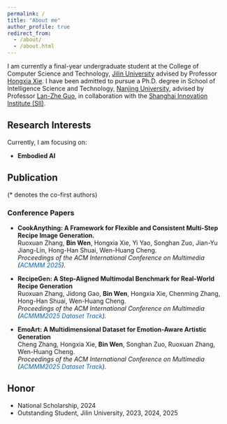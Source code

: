 ```yaml
---
permalink: /
title: "About me"
author_profile: true
redirect_from: 
  - /about/
  - /about.html
---
```


I am currently a final-year undergraduate student at the College of Computer Science and Technology, [Jilin University](https://www.jlu.edu.cn/) advised by Professor [Hongxia Xie](https://ccst.jlu.edu.cn/info/1359/18959.htm). I have been admitted to pursue a Ph.D. degree in School of Intelligence Science and Technology, [Nanjing University](https://www.nju.edu.cn/), advised by Professor [Lan-Zhe Guo](https://www.lamda.nju.edu.cn/guolz/), in collaboration with the [Shanghai Innovation Institute (SII)](https://www.sii.edu.cn/main.htm).


## Research Interests
Currently, I am focusing on:
- **Embodied AI**

<!-- ## News -->



<a name="publications"></a>

## Publication
(* denotes the co-first authors)

### Conference Papers
- **CookAnything: A Framework for Flexible and Consistent Multi-Step Recipe Image Generation.**  
Ruoxuan Zhang, **Bin Wen**, Hongxia Xie, Yi Yao, Songhan Zuo, Jian-Yu Jiang-Lin, Hong-Han Shuai, Wen-Huang Cheng.  
*Proceedings of the ACM International Conference on Multimedia (<span style="color: #0366d6">ACMMM 2025</span>).*

- **RecipeGen: A Step-Aligned Multimodal Benchmark for Real-World Recipe Generation**  
Ruoxuan Zhang, Jidong Gao, **Bin Wen**, Hongxia Xie, Chenming Zhang, Hong-Han Shuai, Wen-Huang Cheng.  
*Proceedings of the ACM International Conference on Multimedia (<span style="color: #0366d6">ACMMM2025 Dataset Track</span>).*

- **EmoArt: A Multidimensional Dataset for Emotion-Aware Artistic Generation**  
Cheng Zhang, Hongxia Xie, **Bin Wen**, Songhan Zuo, Ruoxuan Zhang, Wen-Huang Cheng.  
*Proceedings of the ACM International Conference on Multimedia (<span style="color: #0366d6">ACMMM2025 Dataset Track</span>).*

<!-- ### Journal Papers


### Other Papers -->

<!-- - **Step Back to Leap Forward: Self-Backtracking for Boosting Reasoning of Language Models.** [[PDF]](https://www.arxiv.org/pdf/2502.04404) [[Webpage]](assets/self-backtracking/index.html)  
**Xiao-Wen Yang**, Xuan-Yi Zhu, Wen-Da Wei, Ding-Chu Zhang, Jie-Jing Shao, Zhi Zhou, Lan-Zhe Guo, Yu-Feng Li.  
*Preprint, 2025.* -->


## Honor
- National Scholarship, 2024
- Outstanding Student, Jilin University, 2023, 2024, 2025

<!-- ## Academic Service -->
<!-- Reviewer for:
- AAAI 2024, 2025
- ICLR 2024, 2025
- ICML 2024, 2025
- NeurIPS 2023, 2024
- ACL Rolling Review 2024 -->

<!-- Meta Reviewer for IJCAI 2025 -->
